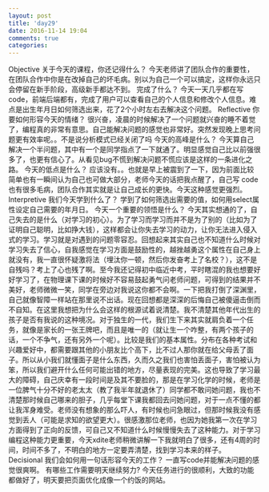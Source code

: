 ```yaml
---
layout: post
title: 'day29'
date: 2016-11-14 19:04
comments: true
categories: 
---
```

Objective
关于今天的课程，你还记得什么？
今天老师讲了团队合作的重要性，在团队合作中你是在改掉自己的坏毛病。别以为自己一个可以搞定，这样你永远只会停留在新手阶段，高级新手都达不到。
完成了什么？
今天一天几乎都在写code，前端后端都有，完成了用户可以查看自己的个人信息和修改个人信息。难点是出生年月日如何筛选出来，花了2个小时左右去解决这个问题。
Reflective
你要如何形容今天的情绪？
很兴奋，凌晨的时候解决了一个问题就兴奋的睡不着觉了，编程真的非常有意思。自己能解决问题的感觉也非常好。突然发现晚上思考问题更有效率呢。。不是说分析模式已经关闭了吗
今天的高峰是什么？
今天算自己解决一个半问题，其中有一个是同学指点了一下就通了。明显感觉自己比以前强很多了，也更有信心了。从看见bug不慌到解决问题不慌应该是这样的一条进化之路。
今天的低点是什么？
应该没有。。也就是早上被震到了一下，因为前面比较简单也有一瞬间认为自己也可做大部分，老师今天的话把我点醒了，自己写
code也有很多毛病，团队合作其实就是让自己成长的更快。今天这种感觉更强烈。
Interpretive
我们今天学到什么了？
学到了如何筛选出需要的值，如何用select属性设定自己需要的年月日。
今天一个重要的领悟是什么？
今天其实想通的了，自己失去的是什么（对学习的初心）。为了学习而学习而并不是为了别的（比如为了证明自己聪明，比如挣大钱），这样都会让你失去学习的动力，让你无法进入侵入式的学习。学习就是对遇到的问题零容忍。回想起来其实自己也不知道什么时候对学习失去了信心，自我感觉在学习方面是鼓励性的，越挫越勇这个属性在自己身上就没有，我一直很怀疑激将法（埋汰你一顿，然后你发奋考上了名校？），这不是自残吗？考上了心也残了啊。至今我还记得初中临近中考，平时瞎混的我也想要好好学习了，在物理课下课的时候好不容易鼓起勇气问老师问题，可得到的结果并不美好，老师微微一笑，同学在旁边对我说这你都不会啊。一下把我打倒了深渊里，自己就像智障一样站在那里说不出话。现在回想都是深深的后悔自己被傻逼击倒而不自知。在这里我想把为什么会这样的根源试着说清楚。我不清楚其他年代出生的孩子是否有我说的这种境况。对于独生的一代，我们生下来其实就肩负着一个任务，就像是家长的一张王牌吧，而且是唯一的（就让生一个咋整，有两个孩子的话，一个不争气，还有另外一个呢）。比较是我们的基本属性。分布在各种考试和兴趣爱好中，都需要跟其他的小朋友比个高下，比不过人那你就在给父母丢了面子。所以从小我们就懂面子是什么东西，久而久之我们也害怕丢面子，害怕被认为笨，所以我们避开什么任何可能出错的地方，尽量表现的完美。这也导致了学习最大的障碍，自己庆幸有一段时间是及其不要脸的，那是在学习化学的时候，老师是一位脾气十分不好的老太太（教了我半年就退休了）同学都不敢问她问题，我也不清楚那时候自己哪来的胆子，几乎每堂下课我都回去问她问题，对于一点不懂的都让我浑身难受。老师没有想象的那么吓人，有时候也问急眼过，但那时候我没有感觉到丢人（可能是求知的欲望更大）。很感激那位老师，也因为她我第一次在学习方面得到了正向的反馈，可自己又不知道什么时候慢慢失去了这种能力。对于学习编程这种能力更重要，今天xdite老师稍微讲解一下我就明白了很多，还有4周的时间，时间不多了，不明白的地方一定要弄清楚，找到学习本来的样子。
Decisional
我们会如何用一句话形容今天的工作？
一直写code并能解决问题的感觉很爽啊。
有哪些工作需要明天继续努力?
今天任务进行的很顺利，大致的功能都做好了，明天要把页面优化成像一个约饭的网站。